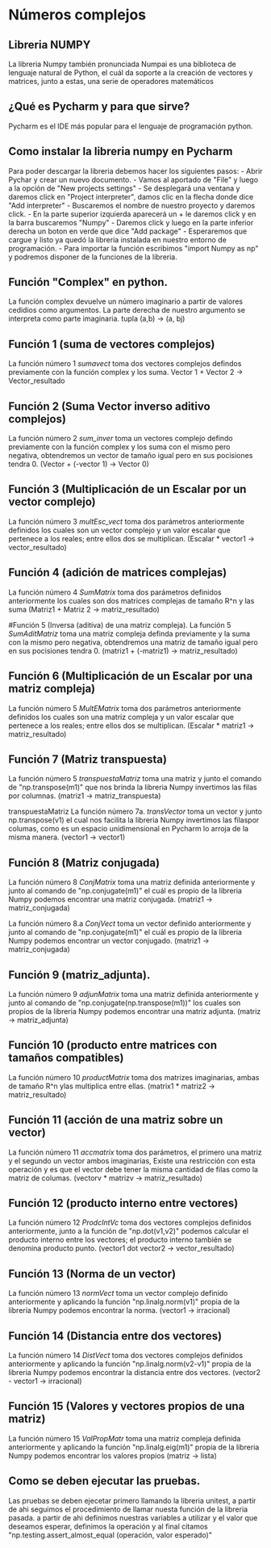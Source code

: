 # Números complejos

## Libreria NUMPY
La libreria Numpy también pronunciada Numpai es una biblioteca de lenguaje natural de Python, el cuál da soporte a la 
creación de vectores y matrices, junto a estas, una serie de operadores matemáticos

## ¿Qué es Pycharm y para que sirve?
Pycharm es el IDE más popular para el lenguaje de programación python.

## Como instalar la libreria numpy en Pycharm
Para poder descargar la libreria debemos hacer los siguientes pasos:
	- Abrir Pychar y crear un nuevo documento.
	- Vamos al aportado de "File" y luego a la opción de "New projects settings"
	- Se desplegará una ventana y daremos click en "Project interpreter", damos clic en la flecha donde dice 
		"Add interpreter"
	- Buscaremos el nombre de nuestro proyecto y daremos click.
	- En la parte superior izquierda aparecerá un + le daremos click y en la barra buscaremos "Numpy"
	- Daremos click y luego en la parte inferior derecha un boton en verde que dice "Add package"
	- Esperaremos que cargue y listo ya quedó la libreria instalada en nuestro entorno de programación.
	- Para importar la función escribimos "import Numpy as np" y podremos disponer de la funciones de la libreria.

## Función "Complex" en python.
La función complex devuelve un número imaginario a partir de valores cedidios como argumentos.
La parte derecha de nuestro argumento se interpreta como parte imaginaria.
tupla (a,b) -> (a, bj)
 

## Función 1 (suma de vectores complejos)
La función número 1 *sumavect*  toma dos vectores complejos defindos previamente con la función complex y los suma.
Vector 1 + Vector 2 -> Vector_resultado

## Función 2 (Suma Vector inverso aditivo complejos)
La función número 2 *sum_inver* toma un vectores complejo defindo previamente con la función complex y los suma con el 
mismo pero negativa, obtendremos un vector de tamaño igual pero en sus pocisiones tendra 0.
(Vector + (-vector 1) -> Vector 0)

## Función 3 (Multiplicación de un Escalar por un vector complejo)
La función número 3 *multEsc_vect* toma dos parámetros anteriormente definidos los cuales son un vector complejo y un 
valor escalar que pertenece a los reales; entre ellos dos se multiplican.
(Escalar * vector1 -> vector_resultado)

## Función 4 (adición de matrices complejas)
La función número 4 *SumMatrix* toma dos parámetros definidos anteriormente los cuales son dos matrices complejas de 
tamaño R^n y las suma
(Matriz1 + Matriz 2 -> matriz_resultado)

#Función 5 (Inversa (aditiva) de una matriz compleja).
La función 5 *SumAditMatriz* toma una matriz compleja definda previamente y la suma con la mismo pero negativa, 
obtendremos una matriz de tamaño igual pero en sus pocisiones tendra 0.
(matriz1 + (-matriz1) -> matriz_resultado)

## Función 6 (Multiplicación de un Escalar por una matriz compleja)
La función número 5 *MultEMatrix* toma dos parámetros anteriormente definidos los cuales son una matriz compleja y un 
valor escalar que pertenece a los reales; entre ellos dos se multiplican.
(Escalar * matriz1 -> matriz_resultado)

## Función 7 (Matriz transpuesta)
La función número 5 *transpuestaMatriz* toma una matriz y junto el comando de "np.transpose(m1)" que nos brinda la 
libreria Numpy invertimos las filas por columnas.
(matriz1 -> matriz_transpuesta)

transpuestaMatriz
La función número 7a. *transVector* toma un vector y junto np.transpose(v1) el cual nos facilita la libreria Numpy 
invertimos las filaspor columas, como es un espacio unidimensional en Pycharm lo arroja de la misma manera.
(vector1 -> vector1)

## Función 8 (Matriz conjugada)
La función número 8 *ConjMatrix* toma una matriz definida anteriormente y junto al comando de "np.conjugate(m1)" el 
cuál es propio de la libreria Numpy podemos encontrar una matriz conjugada.
(matriz1 -> matriz_conjugada)

La función número 8.a *ConjVect* toma un vector definido anteriormente y junto al comando de "np.conjugate(m1)" el cuál 
es propio de la libreria Numpy podemos encontrar un vector conjugado.
(matriz1 -> matriz_conjugada)

## Función 9 (matriz_adjunta).
La función número 9 *adjunMatrix* toma una matriz definida anteriormente y junto al comando de 
"np.conjugate(np.transpose(m1))" los cuales son propios de la libreria Numpy podemos encontrar una matriz adjunta.
(matriz -> matriz_adjunta)

## Función 10 (producto entre matrices con tamaños compatibles)
La función número 10 *productMatrix* toma dos matrizes imaginarias, ambas de tamaño R^n ylas multiplica entre ellas.
(matrix1 * matriz2 -> matriz_resultado)

## Función 11 (acción de una matriz sobre un vector)
La función número 11 *accmatrix* toma dos parámetros, el primero una matriz y el segundo un vector ambos imaginarias, 
Existe una restricción con esta operación y es que el vector debe tener la misma cantidad de filas como la matriz de 
columas.
(vectorv * matrizv -> matriz_resultado)

## Función 12 (producto interno entre vectores)
La función número 12 *ProdcIntVc* toma dos vectores complejos definidos anteriormente, junto a la función 
de "np.dot(v1,v2)" podemos calcular el producto interno entre los vectores; el producto interno también se 
denomina producto punto.
(vector1 dot vector2 -> vector_resultado)

## Función 13 (Norma de un vector)
La función número 13 *normVect* toma un vector complejo definido anteriormente y aplicando la función 
"np.linalg.norm(v1)" propia de la libreria Numpy podemos encontrar la norma.
(vector1 -> irracional)

## Función 14 (Distancia entre dos vectores)
La función número 14 *DistVect* toma dos vectores complejos definidos anteriormente y aplicando la función 
"np.linalg.norm(v2-v1)" propia de la libreria Numpy podemos encontrar la distancia entre dos vectores.
(vector2 - vector1 -> irracional)

## Función 15 (Valores  y vectores propios de una matriz)
La función número 15 *ValPropMatr* toma una matriz compleja definida anteriormente y aplicando la función 
"np.linalg.eig(m1)" propia de la libreria Numpy podemos encontrar los valores propios
(matriz -> lista)

## Como se deben ejecutar las pruebas.
Las pruebas se deben ejecetar primero llamando la libreria unitest, a partir de ahi seguimos el procedimiento de llamar 
nuesta función de la libreria pasada. a partir de ahi definimos nuestras variables a utilizar y el valor que deseamos 
esperar, definimos la operación y al final citamos "np.testing.assert_almost_equal (operación, valor esperado)"
